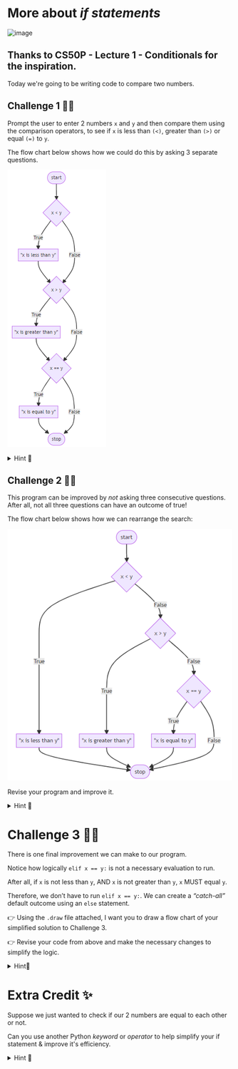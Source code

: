 # More about *if statements*

![image](https://github.com/user-attachments/assets/c603f527-b51f-430b-bdd3-1cadf5d92414)

## Thanks to CS50P - Lecture 1 - Conditionals for the inspiration.

Today we're going to be writing code to compare two numbers.



## Challenge 1 👨‍💻
Prompt the user to enter 2 numbers `x` and `y` and then compare them using the comparison operators, to see if `x`
is less than `(<)`, greater than `(>)` or equal `(=)` to `y`. 

The flow chart below shows how we could do this by asking 3 separate questions.

![image](image.png)

<details>
  <summary> Hint 👀 </summary>

  ````py
# Challenge 1

x = int(input("What's x? "))
y = int()

if x < y:
  print("x is less than y")
if x > y:

if x = y

  ````
</details>

## Challenge 2 👨‍💻

This program can be improved by *not* asking three consecutive questions. After all, not all three questions can have an outcome of true! 

The flow chart below shows how we can rearrange the search:

![image](image_2.png)


Revise your program and improve it.

<details>
  <summary> Hint 👀 </summary>

  ````py
  # Challenge 2

x = 
y = 

if x < y:
  print("x is less than y")
elif x > y:

  ````
</details>


# Challenge 3 👨‍💻
There is one final improvement we can make to our program. 

Notice how logically `elif x == y:` is not a necessary evaluation to run. 

After all, if `x` is not less than `y`, AND `x` is not greater than `y`, `x` MUST equal `y`. 

Therefore, we don’t have to run `elif x == y:`. We can create a *“catch-all”* default outcome using an ``else`` statement.

👉 Using the `.draw` file attached, I want you to draw a flow chart of your simplified solution to Challenge 3.

👉 Revise your code from above and make the necessary changes to simplify the logic.

<details>
  <summary> Hint👀  </summary>

  ````py
# Challenge 3

x = 
y = 

if 
elif  
else
   
  ````
</details>


# Extra Credit ✨
Suppose we just wanted to check if our 2 numbers are equal to each other or not.

Can you use another Python *keyword* or *operator* to help simplify your if statement & improve it's efficiency.

<details>
  <summary> Hint 👀 </summary>

  ````py
  or

  != 

  == 
  
  ````
</details>

> 


